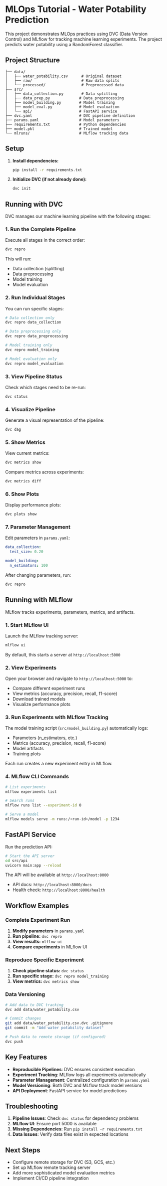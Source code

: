 # MLOps Tutorial - Water Potability Prediction

This project demonstrates MLOps practices using DVC (Data Version Control) and MLflow for tracking machine learning experiments. The project predicts water potability using a RandomForest classifier.

## Project Structure

```
├── data/
│   ├── water_potability.csv      # Original dataset
│   ├── raw/                      # Raw data splits
│   └── processed/                # Preprocessed data
├── src/
│   ├── data_collection.py        # Data splitting
│   ├── data_prep.py             # Data preprocessing
│   ├── model_building.py        # Model training
│   ├── model_eval.py            # Model evaluation
│   └── api/                     # FastAPI service
├── dvc.yaml                     # DVC pipeline definition
├── params.yaml                  # Model parameters
├── requirements.txt             # Python dependencies
├── model.pkl                    # Trained model
└── mlruns/                      # MLflow tracking data
```

## Setup

1. **Install dependencies:**
   ```bash
   pip install -r requirements.txt
   ```

2. **Initialize DVC (if not already done):**
   ```bash
   dvc init
   ```

## Running with DVC

DVC manages our machine learning pipeline with the following stages:

### 1. Run the Complete Pipeline

Execute all stages in the correct order:
```bash
dvc repro
```

This will run:
- Data collection (splitting)
- Data preprocessing
- Model training
- Model evaluation

### 2. Run Individual Stages

You can run specific stages:

```bash
# Data collection only
dvc repro data_collection

# Data preprocessing only
dvc repro data_preprocessing

# Model training only
dvc repro model_training

# Model evaluation only
dvc repro model_evaluation
```

### 3. View Pipeline Status

Check which stages need to be re-run:
```bash
dvc status
```

### 4. Visualize Pipeline

Generate a visual representation of the pipeline:
```bash
dvc dag
```

### 5. Show Metrics

View current metrics:
```bash
dvc metrics show
```

Compare metrics across experiments:
```bash
dvc metrics diff
```

### 6. Show Plots

Display performance plots:
```bash
dvc plots show
```

### 7. Parameter Management

Edit parameters in `params.yaml`:
```yaml
data_collection:
  test_size: 0.20

model_building:
  n_estimators: 100
```

After changing parameters, run:
```bash
dvc repro
```

## Running with MLflow

MLflow tracks experiments, parameters, metrics, and artifacts.

### 1. Start MLflow UI

Launch the MLflow tracking server:
```bash
mlflow ui
```

By default, this starts a server at `http://localhost:5000`

### 2. View Experiments

Open your browser and navigate to `http://localhost:5000` to:
- Compare different experiment runs
- View metrics (accuracy, precision, recall, f1-score)
- Download trained models
- Visualize performance plots

### 3. Run Experiments with MLflow Tracking

The model training script (`src/model_building.py`) automatically logs:
- Parameters (n_estimators, etc.)
- Metrics (accuracy, precision, recall, f1-score)
- Model artifacts
- Training plots

Each run creates a new experiment entry in MLflow.

### 4. MLflow CLI Commands

```bash
# List experiments
mlflow experiments list

# Search runs
mlflow runs list --experiment-id 0

# Serve a model
mlflow models serve -m runs:/<run-id>/model -p 1234
```

## FastAPI Service

Run the prediction API:

```bash
# Start the API server
cd src/api
uvicorn main:app --reload
```

The API will be available at `http://localhost:8000`

- API docs: `http://localhost:8000/docs`
- Health check: `http://localhost:8000/health`

## Workflow Examples

### Complete Experiment Run

1. **Modify parameters** in `params.yaml`
2. **Run pipeline:** `dvc repro`
3. **View results:** `mlflow ui`
4. **Compare experiments** in MLflow UI

### Reproduce Specific Experiment

1. **Check pipeline status:** `dvc status`
2. **Run specific stage:** `dvc repro model_training`
3. **View metrics:** `dvc metrics show`

### Data Versioning

```bash
# Add data to DVC tracking
dvc add data/water_potability.csv

# Commit changes
git add data/water_potability.csv.dvc .gitignore
git commit -m "Add water potability dataset"

# Push data to remote storage (if configured)
dvc push
```

## Key Features

- **Reproducible Pipelines**: DVC ensures consistent execution
- **Experiment Tracking**: MLflow logs all experiments automatically  
- **Parameter Management**: Centralized configuration in `params.yaml`
- **Model Versioning**: Both DVC and MLflow track model versions
- **API Deployment**: FastAPI service for model predictions

## Troubleshooting

1. **Pipeline Issues**: Check `dvc status` for dependency problems
2. **MLflow UI**: Ensure port 5000 is available
3. **Missing Dependencies**: Run `pip install -r requirements.txt`
4. **Data Issues**: Verify data files exist in expected locations

## Next Steps

- Configure remote storage for DVC (S3, GCS, etc.)
- Set up MLflow remote tracking server
- Add more sophisticated model evaluation metrics
- Implement CI/CD pipeline integration
